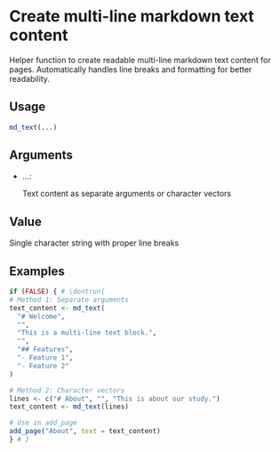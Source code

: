 # Create multi-line markdown text content

Helper function to create readable multi-line markdown text content for
pages. Automatically handles line breaks and formatting for better
readability.

## Usage

``` r
md_text(...)
```

## Arguments

- ...:

  Text content as separate arguments or character vectors

## Value

Single character string with proper line breaks

## Examples

``` r
if (FALSE) { # \dontrun{
# Method 1: Separate arguments
text_content <- md_text(
  "# Welcome",
  "",
  "This is a multi-line text block.",
  "",
  "## Features",
  "- Feature 1",
  "- Feature 2"
)

# Method 2: Character vectors
lines <- c("# About", "", "This is about our study.")
text_content <- md_text(lines)

# Use in add_page
add_page("About", text = text_content)
} # }
```
